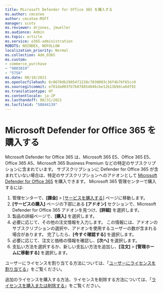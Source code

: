 ```yaml
---
title: Microsoft Defender for Office 365 を購入する
ms.author: cmcatee
author: cmcatee-MSFT
manager: scotv
ms.reviewer: drjones, jmueller
ms.audience: Admin
ms.topic: article
ms.service: o365-administration
ROBOTS: NOINDEX, NOFOLLOW
localization_priority: Normal
ms.collection: Adm_O365
ms.custom:
- commerce_purchase
- "9003019"
- "5758"
ms.date: 08/10/2021
ms.openlocfilehash: 6c8670db2905471220c7030003c36f4b76f65cc0
ms.sourcegitcommit: e781da003fb7b878854846cbe12b13b9dca8df92
ms.translationtype: HT
ms.contentlocale: ja-JP
ms.lasthandoff: 08/31/2021
ms.locfileid: "58844139"
---
```

# <a name="purchase-microsoft-defender-for-office-365"></a>Microsoft Defender for Office 365 を購入する

Microsoft Defender for Office 365 は、Microsoft 365 E5、Office 365 E5、Office 365 A5、Microsoft 365 Business Premium などの特定のサブスクリプションに含まれています。 サブスクリプションに Defender for Office 365 が含まれていない場合は、特定のサブスクリプションへのアドオンとして [Microsoft Defender for Office 365](https://docs.microsoft.com/microsoft-365/security/office-365-security/office-365-atp) を購入できます。 Microsoft 365 管理センターで購入するには:

1. 管理センターで、**[課金]**  >  [[サービスを購入する]](https://go.microsoft.com/fwlink/p/?linkid=868433) ページに移動します。
2. **[サービスの購入]** ページの下部にある **[アドオン]** セクションで、Microsoft Defender for Office 365 アドオンを見つけ、**[詳細]** を選択します。
3. 製品の詳細ページで、**[購入]** を選択します。
4. 必要に応じて、その他の注文情報を入力します。 この情報には、アドオンのサブスクリプションの選択や、アドオンを使用するユーザーの数が含まれる場合があります。 完了したら、**[今すぐ確認する]** を選択します。
5. 必要に応じて、注文と価格の情報を確認し、**[次へ]** を選択します。
6. 支払い方法を選択するか、新しい支払い方法を追加し、**[注文]**  >  **[管理ホームに移動する]** を選択します。

ユーザーにライセンスを割り当てる方法については、「[ユーザーにライセンスを割り当てる](https://docs.microsoft.com/microsoft-365/admin/manage/assign-licenses-to-users)」をご覧ください。

追加のライセンスを購入する方法、ライセンスを削除する方法については、「[ライセンスを購入または削除する](https://docs.microsoft.com/microsoft-365/commerce/licenses/buy-licenses#buy-or-remove-licenses-for-your-business-subscription)」をご覧ください。